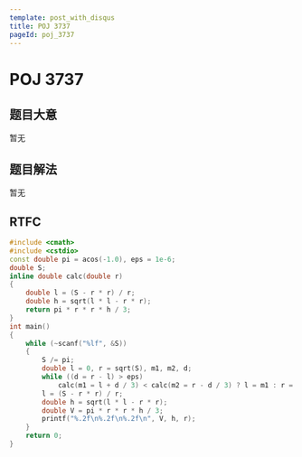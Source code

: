 ```yaml
---
template: post_with_disqus
title: POJ 3737
pageId: poj_3737
---
```


# POJ 3737
<span id="poem"></span><script>$(function(){$.ajax('/api/poem?rnd='+Date.now()+Math.random()).done(function(data){$('#poem').text(data);});});</script>
## 题目大意
暂无

## 题目解法
暂无

## RTFC

```cpp
#include <cmath>
#include <cstdio>
const double pi = acos(-1.0), eps = 1e-6;
double S;
inline double calc(double r)
{
    double l = (S - r * r) / r;
    double h = sqrt(l * l - r * r);
    return pi * r * r * h / 3;
}
int main()
{
    while (~scanf("%lf", &S))
    {
        S /= pi;
        double l = 0, r = sqrt(S), m1, m2, d;
        while ((d = r - l) > eps)
            calc(m1 = l + d / 3) < calc(m2 = r - d / 3) ? l = m1 : r = m2;
        l = (S - r * r) / r;
        double h = sqrt(l * l - r * r);
        double V = pi * r * r * h / 3;
        printf("%.2f\n%.2f\n%.2f\n", V, h, r);
    }
    return 0;
}
```
<div id="__comment"></div>

